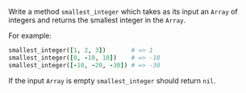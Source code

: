 Write a method `smallest_integer` which takes as its input an `Array` of integers and returns the smallest integer in the `Array`.

For example:

```ruby
smallest_integer([1, 2, 3])       # => 1
smallest_integer([0, -10, 10])    # => -10
smallest_integer([-10, -20, -30]) # => -30
```

If the input `Array` is empty `smallest_integer` should return `nil`.
